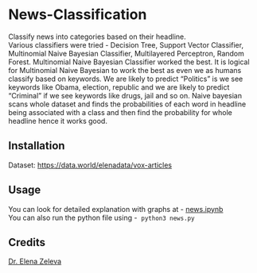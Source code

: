 # News-Classification
Classify news into categories based on their headline.  
Various classifiers were tried - Decision Tree, Support Vector Classifier, Multinomial Naive Bayesian Classifier,
Multilayered Perceptron, Random Forest. Multinomial Naive Bayesian Classifier worked the best. It is logical
for Multinomial Naive Bayesian to work the best as even we as humans classify based on keywords. We are
likely to predict “Politics” is we see keywords like Obama, election, republic and we are likely to predict
“Criminal” if we see keywords like drugs, jail and so on. Naive bayesian scans whole dataset and finds the
probabilities of each word in headline being associated with a class and then find the probability for whole
headline hence it works good.

## Installation
Dataset: https://data.world/elenadata/vox-articles

## Usage
You can look for detailed explanation with graphs at - [news.ipynb](news.ipynb)  
You can also run the python file using -  `python3 news.py`

## Credits
[Dr. Elena Zeleva](https://www.cs.uic.edu/~elena/)
